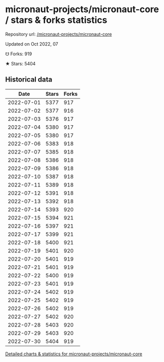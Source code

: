 # micronaut-projects/micronaut-core / stars & forks statistics

Repository url: [/micronaut-projects/micronaut-core](https://github.com/micronaut-projects/micronaut-core)

Updated on Oct 2022, 07

☋ Forks: 919

★ Stars: 5404

## Historical data
| Date | Stars | Forks |
|------|-------|-------|
| 2022-07-01 | 5377 | 917 | 
| 2022-07-02 | 5377 | 916 | 
| 2022-07-03 | 5376 | 917 | 
| 2022-07-04 | 5380 | 917 | 
| 2022-07-05 | 5380 | 917 | 
| 2022-07-06 | 5383 | 918 | 
| 2022-07-07 | 5385 | 918 | 
| 2022-07-08 | 5386 | 918 | 
| 2022-07-09 | 5386 | 918 | 
| 2022-07-10 | 5387 | 918 | 
| 2022-07-11 | 5389 | 918 | 
| 2022-07-12 | 5391 | 918 | 
| 2022-07-13 | 5392 | 918 | 
| 2022-07-14 | 5393 | 920 | 
| 2022-07-15 | 5394 | 921 | 
| 2022-07-16 | 5397 | 921 | 
| 2022-07-17 | 5399 | 921 | 
| 2022-07-18 | 5400 | 921 | 
| 2022-07-19 | 5401 | 920 | 
| 2022-07-20 | 5401 | 919 | 
| 2022-07-21 | 5401 | 919 | 
| 2022-07-22 | 5400 | 919 | 
| 2022-07-23 | 5401 | 919 | 
| 2022-07-24 | 5402 | 919 | 
| 2022-07-25 | 5402 | 919 | 
| 2022-07-26 | 5402 | 919 | 
| 2022-07-27 | 5402 | 920 | 
| 2022-07-28 | 5403 | 920 | 
| 2022-07-29 | 5403 | 920 | 
| 2022-07-30 | 5404 | 919 | 


[Detailed charts & statistics for micronaut-projects/micronaut-core](https://reviewgithub.com/rep/micronaut-projects/micronaut-core)
